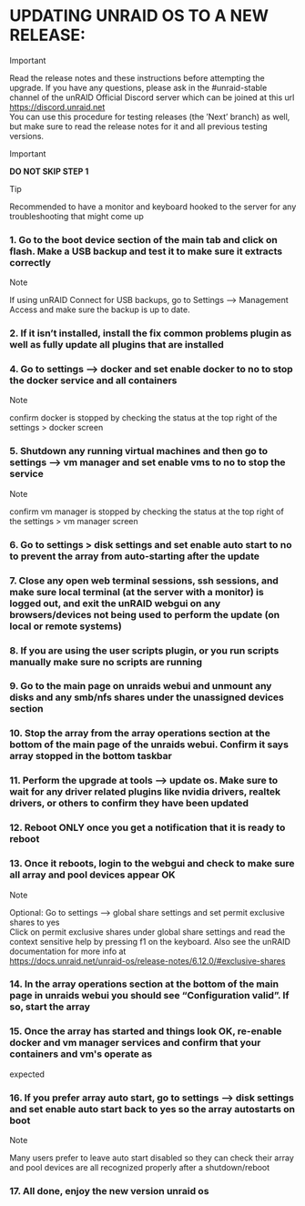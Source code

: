 # UPDATING UNRAID OS TO A NEW RELEASE: 

> [!IMPORTANT]
> Read the release notes and these instructions before attempting the upgrade. If you have any questions, please ask in the #unraid-stable channel of the unRAID Official Discord server which can be joined at this url https://discord.unraid.net \
> You can use this procedure for testing releases (the ’Next’ branch) as well, but make sure to read the release notes for it and all previous testing versions.

> [!IMPORTANT]
> **DO NOT SKIP STEP 1**

> [!TIP]
> Recommended to have a monitor and keyboard hooked to the server for any troubleshooting that might come up

### 1. **Go to the boot device section of the main tab and click on flash. Make a USB backup and test it to make sure it extracts correctly**
  > [!NOTE]
  > If using unRAID Connect for USB backups, go to Settings —> Management Access and make sure the backup is up to date.
### 2. If it isn’t installed, install the fix common problems plugin as well as fully update all plugins that are installed
### 4. Go to settings —> docker and set enable docker to no to stop the docker service and all containers
  > [!NOTE]
  > confirm docker is stopped by checking the status at the top right of the settings > docker screen
### 5. Shutdown any running virtual machines and then go to settings —> vm manager and set enable vms to no to stop the service
  > [!NOTE]
  > confirm vm manager is stopped by checking the status at the top right of the settings > vm manager screen
### 6. Go to settings > disk settings and set enable auto start to no to prevent the array from auto-starting after the update
### 7. Close any open web terminal sessions, ssh sessions, and make sure local terminal (at the server with a monitor) is logged out, and exit the unRAID webgui on any browsers/devices not being used to perform the update (on local or remote systems)
### 8. If you are using the user scripts plugin, or you run scripts manually make sure no scripts are running
### 9. Go to the main page on unraids webui and unmount any disks and any smb/nfs shares under the unassigned devices section
### 10. Stop the array from the array operations section at the bottom of the main page of the unraids webui. Confirm it says array stopped in the bottom taskbar
### 11. Perform the upgrade at tools —> update os. Make sure to wait for any driver related plugins like nvidia drivers, realtek drivers, or others to confirm they have been updated
### 12. Reboot ONLY once you get a notification that it is ready to reboot
### 13. Once it reboots, login to the webgui and check to make sure all array and pool devices appear OK
  > [!NOTE]
  > Optional: Go to settings —> global share settings and set permit exclusive shares to yes \
  > Click on permit exclusive shares under global share settings and read the context sensitive help by pressing f1 on the keyboard. Also see the unRAID documentation for more info at \
  > https://docs.unraid.net/unraid-os/release-notes/6.12.0/#exclusive-shares
### 14. In the array operations section at the bottom of the main page in unraids webui you should see “Configuration valid”. If so, start the array
### 15. Once the array has started and things look OK, re-enable docker and vm manager services and confirm that your containers and vm's operate as 
expected
### 16. If you prefer array auto start, go to settings —> disk settings and set enable auto start back to yes so the array autostarts on boot
> [!NOTE]
> Many users prefer to leave auto start disabled so they can check their array and pool devices are all recognized properly after a shutdown/reboot
### 17. All done, enjoy the new version unraid os